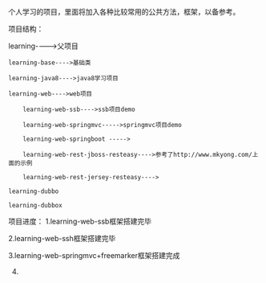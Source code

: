 ﻿个人学习的项目，里面将加入各种比较常用的公共方法，框架，以备参考。

项目结构： 

learning---->父项目

	learning-base---->基础类

	learning-java8---->java8学习项目

	learning-web---->web项目

		learning-web-ssb---->ssb项目demo
	
		learning-web-springmvc----->springmvc项目demo
	
		learning-web-springboot ----->
	
		learning-web-rest-jboss-resteasy---->参考了http://www.mkyong.com/上面的示例

		learning-web-rest-jersey-resteasy---->
	
	learning-dubbo

	learning-dubbox


项目进度：
1.learning-web-ssb框架搭建完毕

2.learning-web-ssh框架搭建完毕

3.learning-web-springmvc+freemarker框架搭建完成

4.
